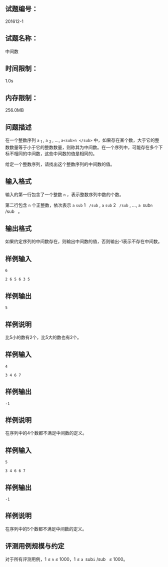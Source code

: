 ## 试题编号：

201612-1

## 试题名称：

中间数

## 时间限制：

1.0s

## 内存限制：

256.0MB

## 问题描述

在一个整数序列 `a` <sub>1 </sub>,  `a` <sub>2 </sub>, …,  `a<sub>n </sub>` 中，如果存在某个数，大于它的整数数量等于小于它的整数数量，则称其为中间数。在一个序列中，可能存在多个下标不相同的中间数，这些中间数的值是相同的。

给定一个整数序列，请找出这个整数序列的中间数的值。

## 输入格式

输入的第一行包含了一个整数 `n` ，表示整数序列中数的个数。

第二行包含 `n` 个正整数，依次表示 `a`  `sub` 1 ` /sub` ,  `a`  `sub` 2 ` /sub` , …,  `a `sub` n ` /sub` ` 。

## 输出格式

如果约定序列的中间数存在，则输出中间数的值，否则输出-1表示不存在中间数。

## 样例输入

```
6

2 6 5 6 3 5
```

## 样例输出

```
5
```

## 样例说明

比5小的数有2个，比5大的数也有2个。

## 样例输入

```
4

3 4 6 7
```

## 样例输出

```
-1
```

## 样例说明

在序列中的4个数都不满足中间数的定义。

## 样例输入

```
5

3 4 6 6 7
```

## 样例输出

```
-1
```

## 样例说明

在序列中的5个数都不满足中间数的定义。

## 评测用例规模与约定

对于所有评测用例，1 ≤  `n`  ≤ 1000，1 ≤  `a `sub` i ` /sub` `  ≤ 1000。